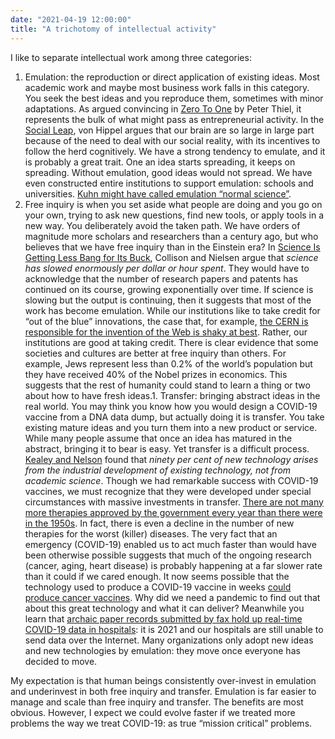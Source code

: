 ```yaml
---
date: "2021-04-19 12:00:00"
title: "A trichotomy of intellectual activity"
---
```




I like to separate intellectual work among three categories:

1. Emulation: the reproduction or direct application of existing ideas. Most academic work and maybe most business work falls in this category. You seek the best ideas and you reproduce them, sometimes with minor adaptations. As argued convincing  in [Zero To One](https://www.amazon.com/Zero-One-Notes-Startups-Future/dp/0804139296) by Peter Thiel, it represents the bulk of what might pass as entrepreneurial activity. In the [Social Leap](https://www.amazon.com/Social-Leap-Evolutionary-Science-Where/dp/0062740393/), von Hippel argues that our brain are so large in large part because of the need to deal with our social reality, with its incentives to follow the herd cognitively. We have a strong tendency to emulate, and it is probably a great trait. One an idea starts spreading, it keeps on spreading. Without emulation, good ideas would not spread. We have even constructed entire institutions to support emulation: schools and universities. [Kuhn might have called emulation &ldquo;normal science&rdquo;](https://en.wikipedia.org/wiki/Thomas_Kuhn).
1. Free inquiry is when you set aside what people are doing and you go on your own, trying to ask new questions, find new tools, or apply tools in a new way. You deliberately avoid the taken path. We have orders of magnitude more scholars and researchers than a century ago, but who believes that we have free inquiry than in the Einstein era? In [Science Is Getting Less Bang for Its Buck](https://www.theatlantic.com/science/archive/2018/11/diminishing-returns-science/575665/), Collison and Nielsen argue that <em>science has slowed enormously per dollar or hour spent</em>. They would have to acknowledge that the number of research papers and patents has continued on its course, growing exponentially over time. If science is slowing but the output is continuing, then it suggests that most of the work has become emulation. While our institutions like to take credit for &ldquo;out of the blue&rdquo; innovations, the case that, for example, [the CERN is responsible for the invention of the Web is shaky at best](https://michaelnielsen.org/blog/suppress-innovation-but-claim-the-credit/). Rather, our institutions are good at taking credit. There is clear evidence that some societies and cultures are better at free inquiry than others. For example, Jews represent less than 0.2% of the world’s population but they have received 40% of the Nobel prizes in economics. This suggests that the rest of humanity could stand to learn a thing or two about how to have fresh ideas.1. Transfer: bringing abstract ideas in the real world. You may think you know how you would design a COVID-19 vaccine from a DNA data dump, but actually doing it is transfer. You take existing mature ideas and you turn them into a new product or service. While many people assume that once an idea has matured in the abstract, bringing it to bear is easy. Yet transfer is a difficult process. [Kealey and Nelson](https://www.amazon.com/Economic-Laws-Scientific-Research/dp/0312173067) found that <em>ninety per cent of new technology arises from the industrial development of existing technology, not from academic science</em>. Though we had remarkable success with COVID-19 vaccines, we must recognize that they were developed under special circumstances with massive investments in transfer. [There are not many more therapies approved by the government every year than there were in the 1950s](https://www.sciencedirect.com/science/article/pii/S2452302X17302231). In fact, there is even a decline in the number of new therapies for the worst (killer) diseases. The very fact that an emergency (COVID-19) enabled us to act much faster than would have been otherwise possible suggests that much of the ongoing research (cancer, aging, heart disease) is probably happening at a far slower rate than it could if we cared enough. It now seems possible that the technology used to produce a COVID-19 vaccine in weeks [could produce cancer vaccines](https://www.nature.com/articles/nrd.2017.243). Why did we need a pandemic to find out that about this great technology and what it can deliver? Meanwhile you learn that [archaic paper records submitted by fax hold up real-time COVID-19 data in hospitals](https://www.ctvnews.ca/canada/archaic-paper-records-submitted-by-fax-hold-up-real-time-covid-19-data-1.4935247): it is 2021 and our hospitals are still unable to send data over the Internet. Many organizations only adopt new ideas and new technologies by emulation: they move once everyone has decided to move.


My expectation is that human beings consistently over-invest in emulation and underinvest in both free inquiry and transfer. Emulation is far easier to manage and scale than free inquiry and transfer. The benefits are most obvious. However, I expect we could evolve faster if we treated more problems the way we treat COVID-19: as true &ldquo;mission critical&rdquo; problems.

